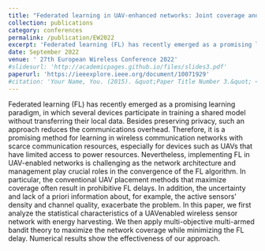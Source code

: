 ```yaml
---
title: "Federated learning in UAV-enhanced networks: Joint coverage and convergence time optimization"
collection: publications
category: conferences
permalink: /publication/EW2022
excerpt: 'Federated learning (FL) has recently emerged as a promising learning paradigm, in which several devices participate in training a shared model without transferring their local data. Besides preserving privacy, such an approach reduces the communications overhead. Therefore, it is a promising method for learning in wireless communication networks with scarce communication resources, especially for devices such as UAVs that have limited access to power resources. Nevertheless, implementing FL in UAV-enabled networks is challenging as the network architecture and management play crucial roles in the convergence of the FL algorithm. In particular, the conventional UAV placement methods that maximize coverage often result in prohibitive FL delays. In addition, the uncertainty and lack of a priori information about, for example, the active sensors’ density and channel quality, exacerbate the problem. In this paper, we first analyze the statistical characteristics of a UAVenabled wireless sensor network with energy harvesting. We then apply multi-objective multi-armed bandit theory to maximize the network coverage while minimizing the FL delay. Numerical results show the effectiveness of our approach.'
date: September 2022
venue: ' 27th European Wireless Conference 2022'
#slidesurl: 'http://academicpages.github.io/files/slides3.pdf'
paperurl: 'https://ieeexplore.ieee.org/document/10071929'
#citation: 'Your Name, You. (2015). &quot;Paper Title Number 3.&quot; <i>Journal 1</i>. 1(3).'
---
```


Federated learning (FL) has recently emerged as a promising learning paradigm, in which several devices participate in training a shared model without transferring their local data. Besides preserving privacy, such an approach reduces the communications overhead. Therefore, it is a promising method for learning in wireless communication networks with scarce communication resources, especially for devices such as UAVs that have limited access to power resources. Nevertheless, implementing FL in UAV-enabled networks is challenging as the network architecture and management play crucial roles in the convergence of the FL algorithm. In particular, the conventional UAV placement methods that maximize coverage often result in prohibitive FL delays. In addition, the uncertainty and lack of a priori information about, for example, the active sensors’ density and channel quality, exacerbate the problem. In this paper, we first analyze the statistical characteristics of a UAVenabled wireless sensor network with energy harvesting. We then apply multi-objective multi-armed bandit theory to maximize the network coverage while minimizing the FL delay. Numerical results show the effectiveness of our approach.
